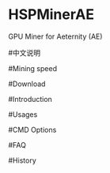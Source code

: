 # HSPMinerAE
GPU Miner for Aeternity (AE)

#中文说明

#Mining speed

#Download

#Introduction

#Usages

#CMD Options

#FAQ

#History






